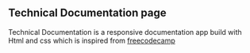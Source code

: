 ## Technical Documentation page

Technical Documentation is a responsive documentation app build with Html and css which is inspired from [freecodecamp](https://codepen.io/kalee/pen/ZEbapMw) 